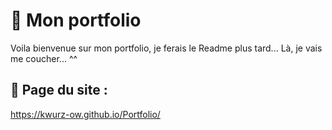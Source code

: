 # 🌊 Mon portfolio

Voila bienvenue sur mon portfolio, je ferais le Readme plus tard... Là, je vais me coucher... ^^

## 📄 Page du site :
https://kwurz-ow.github.io/Portfolio/
